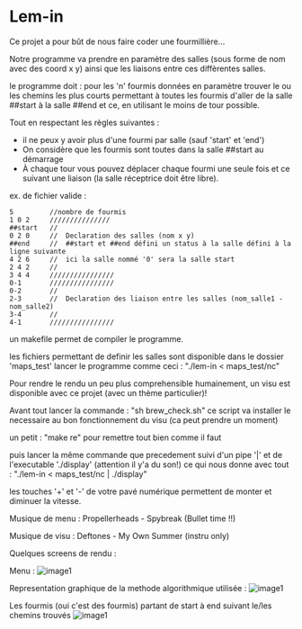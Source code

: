 # Lem-in

Ce projet a pour bût de nous faire coder une fourmillière...

Notre programme va prendre en paramètre des salles (sous forme de nom avec des coord x y)
ainsi que les liaisons entre ces diffèrentes salles.

le programme doit : pour les 'n' fourmis données en paramètre trouver le ou les chemins les plus courts
permettant à toutes les fourmis d'aller de la salle ##start à la salle ##end et ce, en utilisant le moins de tour possible.

Tout en respectant les règles suivantes : 
  - il ne peux y avoir plus d'une fourmi par salle (sauf 'start' et 'end')
  - On considère que les fourmis sont toutes dans la salle ##start au démarrage
  - À chaque tour vous pouvez déplacer chaque fourmi une seule fois et ce suivant une liaison (la salle réceptrice doit être libre).
  
ex. de fichier valide :
  
```
5         //nombre de fourmis
1 0 2     ///////////////
##start   //
0 2 0     //  Declaration des salles (nom x y)
##end     //  ##start et ##end défini un status à la salle défini à la ligne suivante
4 2 6     //  ici la salle nommé '0' sera la salle start
2 4 2     //
3 4 4     ////////////////
0-1       ////////////////
0-2       //
2-3       //  Declaration des liaison entre les salles (nom_salle1 - nom_salle2)
3-4       //
4-1       ////////////////
```

un makefile permet de compiler le programme.

les fichiers permettant de definir les salles sont disponible dans le dossier 'maps_test'
lancer le programme comme ceci : "./lem-in < maps_test/nc"

Pour rendre le rendu un peu plus comprehensible humainement, un visu est disponible avec ce projet (avec un thème particulier)!

Avant tout lancer la commande : "sh brew_check.sh" ce script va installer le necessaire au bon fonctionnement du visu (ca peut prendre un moment)

un petit : "make re" pour remettre tout bien comme il faut

puis lancer la même commande que precedement suivi d'un pipe '|' et de l'executable './display' (attention il y'a du son!)
ce qui nous donne avec tout : "./lem-in < maps_test/nc | ./display"

les touches '+' et '-' de votre pavé numérique permettent de monter et diminuer la vitesse.

Musique de menu : Propellerheads - Spybreak (Bullet time !!)

Musique de visu : Deftones - My Own Summer (instru only)

Quelques screens de rendu :

Menu :
![image1](https://github.com/ncoursol/Lem-in/blob/master/img/screenshot/image1.png)

Representation graphique de la methode algorithmique utilisée :
![image1](https://github.com/ncoursol/Lem-in/blob/master/img/screenshot/image2.png)

Les fourmis (oui c'est des fourmis) partant de start à end suivant le/les chemins trouvés
![image1](https://github.com/ncoursol/Lem-in/blob/master/img/screenshot/image3.png)
